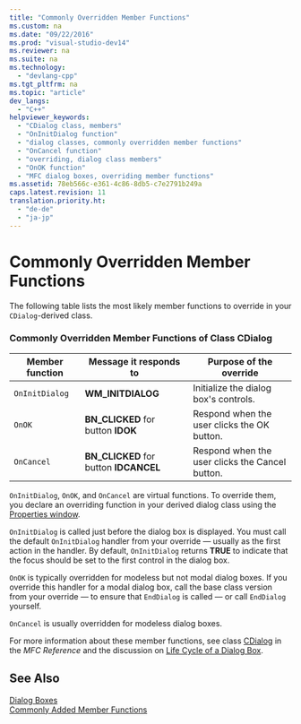 ```yaml
---
title: "Commonly Overridden Member Functions"
ms.custom: na
ms.date: "09/22/2016"
ms.prod: "visual-studio-dev14"
ms.reviewer: na
ms.suite: na
ms.technology: 
  - "devlang-cpp"
ms.tgt_pltfrm: na
ms.topic: "article"
dev_langs: 
  - "C++"
helpviewer_keywords: 
  - "CDialog class, members"
  - "OnInitDialog function"
  - "dialog classes, commonly overridden member functions"
  - "OnCancel function"
  - "overriding, dialog class members"
  - "OnOK function"
  - "MFC dialog boxes, overriding member functions"
ms.assetid: 78eb566c-e361-4c86-8db5-c7e2791b249a
caps.latest.revision: 11
translation.priority.ht: 
  - "de-de"
  - "ja-jp"
---
```

# Commonly Overridden Member Functions
The following table lists the most likely member functions to override in your `CDialog`-derived class.  
  
### Commonly Overridden Member Functions of Class CDialog  
  
|Member function|Message it responds to|Purpose of the override|  
|---------------------|----------------------------|-----------------------------|  
|`OnInitDialog`|**WM_INITDIALOG**|Initialize the dialog box's controls.|  
|`OnOK`|**BN_CLICKED** for button **IDOK**|Respond when the user clicks the OK button.|  
|`OnCancel`|**BN_CLICKED** for button **IDCANCEL**|Respond when the user clicks the Cancel button.|  
  
 `OnInitDialog`, `OnOK`, and `OnCancel` are virtual functions. To override them, you declare an overriding function in your derived dialog class using the [Properties window](../VS_csharp/properties-window.md).  
  
 `OnInitDialog` is called just before the dialog box is displayed. You must call the default `OnInitDialog` handler from your override — usually as the first action in the handler. By default, `OnInitDialog` returns **TRUE** to indicate that the focus should be set to the first control in the dialog box.  
  
 `OnOK` is typically overridden for modeless but not modal dialog boxes. If you override this handler for a modal dialog box, call the base class version from your override — to ensure that `EndDialog` is called — or call `EndDialog` yourself.  
  
 `OnCancel` is usually overridden for modeless dialog boxes.  
  
 For more information about these member functions, see class [CDialog](../VS_csharp/cdialog-class.md) in the *MFC Reference* and the discussion on [Life Cycle of a Dialog Box](../VS_csharp/life-cycle-of-a-dialog-box.md).  
  
## See Also  
 [Dialog Boxes](../VS_csharp/dialog-boxes.md)   
 [Commonly Added Member Functions](../VS_csharp/commonly-added-member-functions.md)
